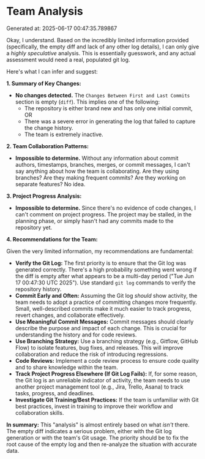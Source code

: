 # Team Analysis
Generated at: 2025-06-17 00:47:35.789867

Okay, I understand.  Based on the incredibly limited information provided (specifically, the empty diff and lack of any other log details), I can only give a *highly speculative* analysis.  This is essentially guesswork, and any actual assessment would need a real, populated git log.

Here's what I can infer and suggest:

**1. Summary of Key Changes:**

*   **No changes detected.** The `Changes Between First and Last Commits` section is empty (`diff`). This implies one of the following:
    *   The repository is either brand new and has only one initial commit, OR
    *   There was a severe error in generating the log that failed to capture the change history.
    *   The team is extremely inactive.

**2. Team Collaboration Patterns:**

*   **Impossible to determine.** Without any information about commit authors, timestamps, branches, merges, or commit messages, I can't say anything about how the team is collaborating.  Are they using branches?  Are they making frequent commits?  Are they working on separate features?  No idea.

**3. Project Progress Analysis:**

*   **Impossible to determine.**  Since there's no evidence of code changes, I can't comment on project progress.  The project may be stalled, in the planning phase, or simply hasn't had any commits made to the repository yet.

**4. Recommendations for the Team:**

Given the very limited information, my recommendations are fundamental:

*   **Verify the Git Log:** The first priority is to ensure that the Git log was generated correctly.  There's a high probability something went wrong if the diff is empty after what appears to be a multi-day period ("Tue Jun 17 00:47:30 UTC 2025").  Use standard `git log` commands to verify the repository history.
*   **Commit Early and Often:** Assuming the Git log *should* show activity, the team needs to adopt a practice of committing changes more frequently.  Small, well-described commits make it much easier to track progress, revert changes, and collaborate effectively.
*   **Use Meaningful Commit Messages:** Commit messages should clearly describe the purpose and impact of each change.  This is crucial for understanding the history and for code reviews.
*   **Use Branching Strategy:** Use a branching strategy (e.g., Gitflow, GitHub Flow) to isolate features, bug fixes, and releases. This will improve collaboration and reduce the risk of introducing regressions.
*   **Code Reviews:** Implement a code review process to ensure code quality and to share knowledge within the team.
*   **Track Project Progress Elsewhere (If Git Log Fails):** If, for some reason, the Git log is an unreliable indicator of activity, the team needs to use another project management tool (e.g., Jira, Trello, Asana) to track tasks, progress, and deadlines.
*   **Investigate Git Training/Best Practices:** If the team is unfamiliar with Git best practices, invest in training to improve their workflow and collaboration skills.

**In summary:**  This "analysis" is almost entirely based on what *isn't* there. The empty diff indicates a serious problem, either with the Git log generation or with the team's Git usage.  The priority should be to fix the root cause of the empty log and then re-analyze the situation with accurate data.
